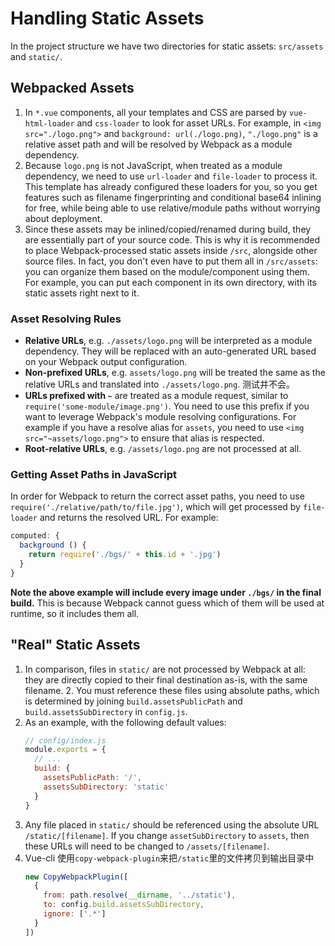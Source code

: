 # Handling Static Assets

In the project structure we have two directories for static assets: `src/assets` and `static/`.


## Webpacked Assets
1. In `*.vue` components, all your templates and CSS are parsed by `vue-html-loader` and `css-loader` to look for asset URLs. For example, in `<img src="./logo.png">` and `background: url(./logo.png)`, `"./logo.png"` is a relative asset path and will be resolved by Webpack as a module dependency.
2. Because `logo.png` is not JavaScript, when treated as a module dependency, we need to use `url-loader` and `file-loader` to process it. This template has already configured these loaders for you, so you get features such as filename fingerprinting and conditional base64 inlining for free, while being able to use relative/module paths without worrying about deployment.
3. Since these assets may be inlined/copied/renamed during build, they are essentially part of your source code. This is why it is recommended to place Webpack-processed static assets inside `/src`, alongside other source files. In fact, you don't even have to put them all in `/src/assets`: you can organize them based on the module/component using them. For example, you can put each component in its own directory, with its static assets right next to it.

### Asset Resolving Rules
* **Relative URLs**, e.g. `./assets/logo.png` will be interpreted as a module dependency. They will be replaced with an auto-generated URL based on your Webpack output configuration.
* **Non-prefixed URLs**, e.g. `assets/logo.png` will be treated the same as the relative URLs and translated into `./assets/logo.png`. 测试并不会。
* **URLs prefixed with `~`** are treated as a module request, similar to `require('some-module/image.png')`. You need to use this prefix if you want to leverage Webpack's module resolving configurations. For example if you have a resolve alias for `assets`, you need to use `<img src="~assets/logo.png">` to ensure that alias is respected.
* **Root-relative URLs**, e.g. `/assets/logo.png` are not processed at all.

### Getting Asset Paths in JavaScript
In order for Webpack to return the correct asset paths, you need to use `require('./relative/path/to/file.jpg')`, which will get processed by `file-loader` and returns the resolved URL. For example:
```js
computed: {
  background () {
    return require('./bgs/' + this.id + '.jpg')
  }
}
```
**Note the above example will include every image under `./bgs/` in the final build.** This is because Webpack cannot guess which of them will be used at runtime, so it includes them all.


## "Real" Static Assets
1. In comparison, files in `static/` are not processed by Webpack at all: they are directly copied to their final destination as-is, with the same filename. 2. You must reference these files using absolute paths, which is determined by joining `build.assetsPublicPath` and `build.assetsSubDirectory` in `config.js`.
2. As an example, with the following default values:
    ```js
    // config/index.js
    module.exports = {
      // ...
      build: {
        assetsPublicPath: '/',
        assetsSubDirectory: 'static'
      }
    }
    ```
3. Any file placed in `static/` should be referenced using the absolute URL `/static/[filename]`. If you change `assetSubDirectory` to `assets`, then these URLs will need to be changed to `/assets/[filename]`.
4. Vue-cli 使用`copy-webpack-plugin`来把`/static`里的文件拷贝到输出目录中
    ```js
    new CopyWebpackPlugin([
      {
        from: path.resolve(__dirname, '../static'),
        to: config.build.assetsSubDirectory,
        ignore: ['.*']
      }
    ])
    ```
